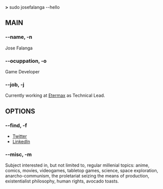 __>__ sudo josefalanga --hello

## MAIN

### --name, -n

Jose Falanga

### --ocuppation, -o

Game Developer

### --job, -j

Currently working at [Etermax](https://etermax.com/) as Technical Lead.

## OPTIONS

### --find, -f

- [Twitter](https://twitter.com/jose_falanga)
- [LinkedIn](https://www.linkedin.com/in/jose-falanga/)

### --misc, -m

Subject interested in, but not limited to, regular millenial topics: anime, comics, movies, videogames, tabletop games, science, space exploration, anarcho-communism, the proletariat seizing the means of production, existentialist philosophy, human rights, avocado toasts.
